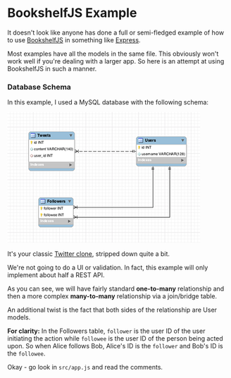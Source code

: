 BookshelfJS Example
========================

It doesn't look like anyone has done a full or semi-fledged example of how to use [BookshelfJS](http://bookshelfjs.org/) in something like [Express](http://expressjs.com/).

Most examples have all the models in the same file. This obviously won't work well if you're dealing with a larger app. So here is an attempt at using BookshelfJS in such a manner.

### Database Schema

In this example, I used a MySQL database with the following schema:

![Database schema](dbschema.png)

It's your classic [Twitter clone](http://ruby.railstutorial.org/ruby-on-rails-tutorial-book), stripped down quite a bit.

We're not going to do a UI or validation. In fact, this example will only implement about half a REST API.

As you can see, we will have fairly standard **one-to-many** relationship and then a more complex **many-to-many** relationship via a join/bridge table.

An additional twist is the fact that both sides of the relationship are User models.

**For clarity:** In the Followers table, `follower` is the user ID of the user initiating the action while `followee` is the user ID of the person being acted upon. So when Alice follows Bob, Alice's ID is the `follower` and Bob's ID is the `followee`.

Okay - go look in `src/app.js` and read the comments.
